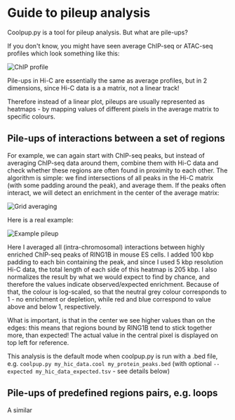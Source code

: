 # Guide to pileup analysis

Coolpup.py is a tool for pileup analysis. But what are pile-ups?

If you don't know, you might have seen average ChIP-seq or ATAC-seq profiles which look something like this:

![ChIP profile](https://raw.githubusercontent.com/Phlya/coolpuppy/master/docs/source/figs/chip_profile.png)

Pile-ups in Hi-C are essentially the same as average profiles, but in 2 dimensions, since
Hi-C data is a a matrix, not a linear track!

Therefore instead of a linear plot, pileups are usually represented as heatmaps - by mapping
values of different pixels in the average matrix to specific colours.

## Pile-ups of interactions between a set of regions

For example, we can again start with ChIP-seq peaks, but instead of averaging ChIP-seq data around them,
combine them with Hi-C data and check whether these regions are often found in proximity to each other. The algorithm is simple:
we find intersections of all peaks in the Hi-C matrix (with some padding around the peak), and average them. If the peaks often interact,
we will detect an enrichment in the center of the average matrix:

![Grid averaging](https://raw.githubusercontent.com/Phlya/coolpuppy/master/docs/source/figs/new_grid_loop_quant.png)

Here is a real example:

![Example pileup](https://raw.githubusercontent.com/Phlya/coolpuppy/master/docs/source/figs/example_pileup.png)

Here I averaged all (intra-chromosomal) interactions between highly enriched ChIP-seq peaks of RING1B in mouse ES cells.
I added 100 kbp padding to each bin containing the peak, and since I used 5 kbp resolution Hi-C data,
the total length of each side of this heatmap is 205 kbp. I also normalizes the result by what we would expect to find by chance,
and therefore the values indicate observed/expected enrichment. Because of that, the colour is log-scaled, so that the neutral
grey colour corresponds to 1 - no enrichment or depletion, while red and blue correspond to value above and below 1, respectively.

What is important, is that in the center we see higher values than on the edges: this means that regions
bound by RING1B tend to stick together more, than expected! The actual value in the central pixel is displayed on top left for reference.

This analysis is the default mode when coolpup.py is run with a .bed file, e.g.
``coolpup.py my_hic_data.cool my_protein_peaks.bed`` (with optional ``--expected my_hic_data_expected.tsv`` - see details below)

## Pile-ups of predefined regions pairs, e.g. loops

A similar